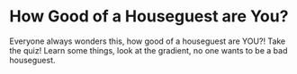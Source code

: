 # How Good of a Houseguest are You?

Everyone always wonders this, how good of a houseguest are YOU?! Take the quiz! Learn some things, look at the gradient, no one wants to be a bad houseguest. 
